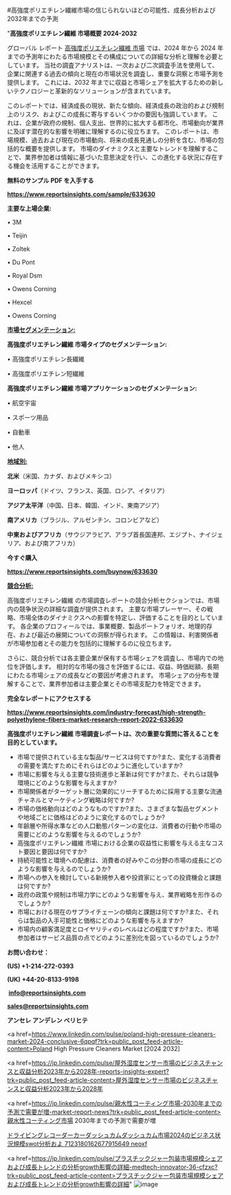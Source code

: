 #高強度ポリエチレン繊維市場の信じられないほどの可能性、成長分析および2032年までの予測

"<strong>高強度ポリエチレン繊維 市場概要 2024-2032</strong>

グローバル レポート <a href=https://www.reportsinsights.com/sample/633630>高強度ポリエチレン繊維 市場</a> では、2024 年から 2024 年までの予測年にわたる市場規模とその構成についての詳細な分析と理解を必要としています。 当社の調査アナリストは、一次および二次調査手法を使用して、企業に関連する過去の傾向と現在の市場状況を調査し、重要な洞察と市場予測を提供します。 これには、2032 年までに収益と市場シェアを拡大​​するための新しいテクノロジーと革新的なソリューションが含まれています。

このレポートでは、経済成長の現状、新たな傾向、経済成長の政治的および規制上のリスク、およびこの成長に寄与するいくつかの要因も強調しています。 これは、企業が政府の規制、個人支出、世界的に拡大する都市化、市場動向が業界に及ぼす潜在的な影響を明確に理解するのに役立ちます。 このレポートは、市場規模、過去および現在の市場動向、将来の成長見通しの分析を含む、市場の包括的な概要を提供します。 市場のダイナミクスと主要なトレンドを理解することで、業界参加者は情報に基づいた意思決定を行い、この進化する状況に存在する機会を活用することができます。

<strong><b>無料のサンプル PDF を入手する</b></strong>

<a href=https://www.reportsinsights.com/sample/633630><strong><u>https://www.reportsinsights.com/sample/633630</u></strong></a>

<strong>主要な上場企業:</strong>

• 3M

• Teijin

• Zoltek

• Du Pont

• Royal Dsm

• Owens Corning

• Hexcel

• Owens Corning

<strong><u>市場セグメンテーション</u></strong><strong><u>:</u></strong>

<strong>高強度ポリエチレン繊維 市場タイプのセグメンテーション:</strong>

• 高強度ポリエチレン長繊維

• 高強度ポリエチレン短繊維

<strong>高強度ポリエチレン繊維 市場アプリケーションのセグメンテーション:</strong>

• 航空宇宙

• スポーツ用品

• 自動車

• 他人

<strong><u>地域別</u></strong><strong><u>:</u></strong>

<strong>北米</strong>（米国、カナダ、およびメキシコ）

<strong>ヨーロッパ</strong>（ドイツ、フランス、英国、ロシア、イタリア）

<strong>アジア太平洋</strong>（中国、日本、韓国、インド、東南アジア）

<strong>南アメリカ</strong>（ブラジル、アルゼンチン、コロンビアなど）

<strong>中東およびアフリカ</strong>（サウジアラビア、アラブ首長国連邦、エジプト、ナイジェリア、および南アフリカ）

<strong>今すぐ購入</strong>

<a href=https://www.reportsinsights.com/buynow/633630><strong><u>https://www.reportsinsights.com/buynow/633630</u></strong></a>

<strong><u>競合分析:</u></strong>

高強度ポリエチレン繊維 の市場調査レポートの競合分析セクションでは、市場内の競争状況の詳細な調査が提供されます。 主要な市場プレーヤー、その戦略、市場全体のダイナミクスへの影響を特定し、評価することを目的としています。 各企業のプロフィールでは、事業概要、製品ポートフォリオ、地理的存在、および最近の展開についての洞察が得られます。 この情報は、利害関係者が市場参加者とその能力を包括的に理解するのに役立ちます。

さらに、競合分析では各主要企業が保有する市場シェアを調査し、市場内での地位を評価します。 相対的な市場の強さを評価するには、収益、時価総額、長期にわたる市場シェアの成長などの要因が考慮されます。 市場シェアの分布を理解することで、業界参加者は主要企業とその市場支配力を特定できます。

<strong>完全なレポートにアクセスする</strong>

<a href=https://www.reportsinsights.com/industry-forecast/high-strength-polyethylene-fibers-market-research-report-2022-633630><strong><u><b>https://www.reportsinsights.com/industry-forecast/high-strength-polyethylene-fibers-market-research-report-2022-633630</b></u></strong></a>

<strong><b>高強度ポリエチレン繊維 市場調査レポートは、次の重要な質問に答えることを目的としています。</b></strong>
<ul>
  <li>市場で提供されている主な製品/サービスは何ですか?また、変化する消費者の需要を満たすためにそれらはどのように進化していますか?</li>
  <li>市場に影響を与える主要な技術進歩と革新は何ですか?また、それらは競争環境にどのような影響を与えますか?</li>
  <li>市場関係者がターゲット層に効果的にリーチするために採用する主要な流通チャネルとマーケティング戦略は何ですか?</li>
  <li>市場の価格動向はどのようなものですか?また、さまざまな製品セグメントや地域ごとに価格はどのように変化するのでしょうか?</li>
  <li>年齢層や所得水準などの人口動態パターンの変化は、消費者の行動や市場の需要にどのような影響を与えるのでしょうか?</li>
  <li>高強度ポリエチレン繊維 市場における企業の収益性に影響を与える主なコスト要因と要因は何ですか?</li>
  <li>持続可能性と環境への配慮は、消費者の好みやこの分野の市場の成長にどのような影響を与えるのでしょうか?</li>
  <li>市場への参入を検討している新規参入者や投資家にとっての投資機会と課題は何ですか?</li>
  <li>政府の政策や規制は市場力学にどのような影響を与え、業界戦略を形作るのでしょうか?</li>
  <li>市場における現在のサプライチェーンの傾向と課題は何ですか?また、それらは製品の入手可能性と価格にどのような影響を与えますか?</li>
  <li>市場内の顧客満足度とロイヤリティのレベルはどの程度ですか?また、市場参加者はサービス品質の点でどのように差別化を図っているのでしょうか?</li>
</ul>
<strong>お問い合わせ：</strong>

<strong>(US) +1-214-272-0393</strong>

<strong>(UK) +44-20-8133-9198</strong>

<strong> </strong><a href=info@reportsinsights.com><strong><u>info@reportsinsights.com</u></strong></a>

<a href=sales@reportsinsights.com><strong><u>sales@reportsinsights.com</u></strong></a>

<strong>アンセレ アンデレン ベリヒテ</strong>

<a href=https://www.linkedin.com/pulse/poland-high-pressure-cleaners-market-2024-conclusive-6qpqf?trk=public_post_feed-article-content>Poland High Pressure Cleaners Market [2024 2032]</a>

<a href=https://jp.linkedin.com/pulse/屋外湿度センサー市場のビジネスチャンスと収益分析2023年から2028年-reports-insights-expert?trk=public_post_feed-article-content>屋外湿度センサー市場のビジネスチャンスと収益分析2023年から2028年</a>

<a href=https://jp.linkedin.com/pulse/親水性コーティング市場-2030年までの予測で需要が増-market-report-news?trk=public_post_feed-article-content>親水性コーティング市場 2030年までの予測で需要が増</a>

<a href=https://www.linkedin.com/pulse/ドライビングレコーダーカーダッシュカムダッシュカム市場2024のビジネス状況規模swot分析およ-7123180162677915649-neoxf/>ドライビングレコーダーカーダッシュカムダッシュカム市場2024のビジネス状況規模swot分析およ 7123180162677915649 neoxf</a>

<a href=https://jp.linkedin.com/pulse/プラスチックジャー包装市場規模シェアおよび成長トレンドの分析growth影響の詳細-medtech-innovator-36-cfzxc?trk=public_post_feed-article-content>プラスチックジャー包装市場規模シェアおよび成長トレンドの分析growth影響の詳細</a>"
![image](https://github.com/ahaan12367/RIMarket24/assets/158471582/952eb3a9-da33-4685-bb4c-80fd69a01253)
